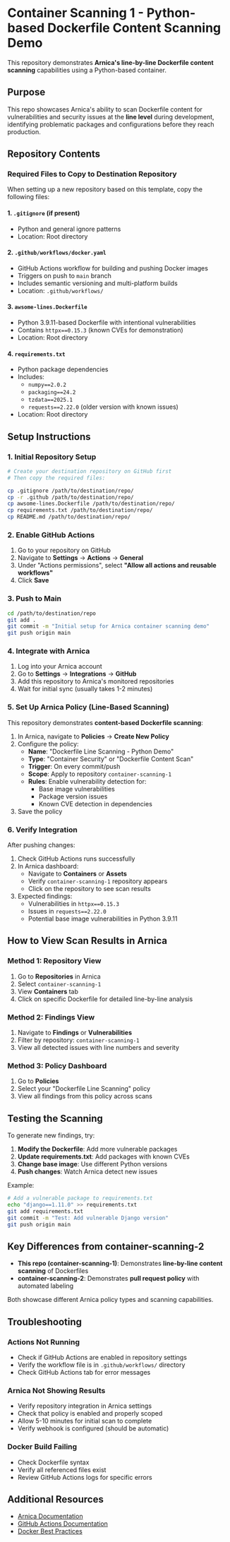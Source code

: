 # Container Scanning 1 - Python-based Dockerfile Content Scanning Demo

This repository demonstrates **Arnica's line-by-line Dockerfile content scanning** capabilities using a Python-based container.

## Purpose

This repo showcases Arnica's ability to scan Dockerfile content for vulnerabilities and security issues at the **line level** during development, identifying problematic packages and configurations before they reach production.

## Repository Contents

### Required Files to Copy to Destination Repository

When setting up a new repository based on this template, copy the following files:

#### 1. `.gitignore` (if present)
- Python and general ignore patterns
- Location: Root directory

#### 2. `.github/workflows/docker.yaml`
- GitHub Actions workflow for building and pushing Docker images
- Triggers on push to `main` branch
- Includes semantic versioning and multi-platform builds
- Location: `.github/workflows/`

#### 3. `awsome-lines.Dockerfile`
- Python 3.9.11-based Dockerfile with intentional vulnerabilities
- Contains `httpx==0.15.3` (known CVEs for demonstration)
- Location: Root directory

#### 4. `requirements.txt`
- Python package dependencies
- Includes:
  - `numpy==2.0.2`
  - `packaging==24.2`
  - `tzdata==2025.1`
  - `requests==2.22.0` (older version with known issues)
- Location: Root directory

## Setup Instructions

### 1. Initial Repository Setup

```bash
# Create your destination repository on GitHub first
# Then copy the required files:

cp .gitignore /path/to/destination/repo/
cp -r .github /path/to/destination/repo/
cp awsome-lines.Dockerfile /path/to/destination/repo/
cp requirements.txt /path/to/destination/repo/
cp README.md /path/to/destination/repo/
```

### 2. Enable GitHub Actions

1. Go to your repository on GitHub
2. Navigate to **Settings** → **Actions** → **General**
3. Under "Actions permissions", select **"Allow all actions and reusable workflows"**
4. Click **Save**

### 3. Push to Main

```bash
cd /path/to/destination/repo
git add .
git commit -m "Initial setup for Arnica container scanning demo"
git push origin main
```

### 4. Integrate with Arnica

1. Log into your Arnica account
2. Go to **Settings** → **Integrations** → **GitHub**
3. Add this repository to Arnica's monitored repositories
4. Wait for initial sync (usually takes 1-2 minutes)

### 5. Set Up Arnica Policy (Line-Based Scanning)

This repository demonstrates **content-based Dockerfile scanning**:

1. In Arnica, navigate to **Policies** → **Create New Policy**
2. Configure the policy:
   - **Name**: "Dockerfile Line Scanning - Python Demo"
   - **Type**: "Container Security" or "Dockerfile Content Scan"
   - **Trigger**: On every commit/push
   - **Scope**: Apply to repository `container-scanning-1`
   - **Rules**: Enable vulnerability detection for:
     - Base image vulnerabilities
     - Package version issues
     - Known CVE detection in dependencies
3. Save the policy

### 6. Verify Integration

After pushing changes:

1. Check GitHub Actions runs successfully
2. In Arnica dashboard:
   - Navigate to **Containers** or **Assets**
   - Verify `container-scanning-1` repository appears
   - Click on the repository to see scan results
3. Expected findings:
   - Vulnerabilities in `httpx==0.15.3`
   - Issues in `requests==2.22.0`
   - Potential base image vulnerabilities in Python 3.9.11

## How to View Scan Results in Arnica

### Method 1: Repository View
1. Go to **Repositories** in Arnica
2. Select `container-scanning-1`
3. View **Containers** tab
4. Click on specific Dockerfile for detailed line-by-line analysis

### Method 2: Findings View
1. Navigate to **Findings** or **Vulnerabilities**
2. Filter by repository: `container-scanning-1`
3. View all detected issues with line numbers and severity

### Method 3: Policy Dashboard
1. Go to **Policies**
2. Select your "Dockerfile Line Scanning" policy
3. View all findings from this policy across scans

## Testing the Scanning

To generate new findings, try:

1. **Modify the Dockerfile**: Add more vulnerable packages
2. **Update requirements.txt**: Add packages with known CVEs
3. **Change base image**: Use different Python versions
4. **Push changes**: Watch Arnica detect new issues

Example:
```bash
# Add a vulnerable package to requirements.txt
echo "django==1.11.0" >> requirements.txt
git add requirements.txt
git commit -m "Test: Add vulnerable Django version"
git push origin main
```

## Key Differences from container-scanning-2

- **This repo (container-scanning-1)**: Demonstrates **line-by-line content scanning** of Dockerfiles
- **container-scanning-2**: Demonstrates **pull request policy** with automated labeling

Both showcase different Arnica policy types and scanning capabilities.

## Troubleshooting

### Actions Not Running
- Check if GitHub Actions are enabled in repository settings
- Verify the workflow file is in `.github/workflows/` directory
- Check GitHub Actions tab for error messages

### Arnica Not Showing Results
- Verify repository integration in Arnica settings
- Check that policy is enabled and properly scoped
- Allow 5-10 minutes for initial scan to complete
- Verify webhook is configured (should be automatic)

### Docker Build Failing
- Check Dockerfile syntax
- Verify all referenced files exist
- Review GitHub Actions logs for specific errors

## Additional Resources

- [Arnica Documentation](https://docs.arnica.io)
- [GitHub Actions Documentation](https://docs.github.com/actions)
- [Docker Best Practices](https://docs.docker.com/develop/dev-best-practices/)


